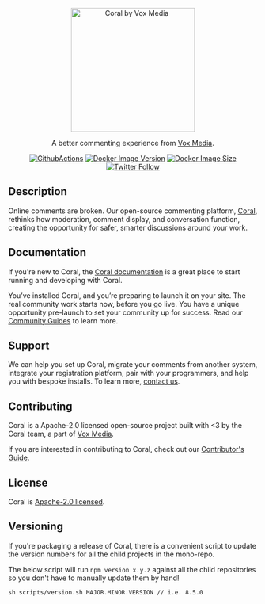 <p align="center">
  <a href="https://coralproject.net" target="_blank"><img width="250" src="https://docs.coralproject.net/img/coralproject_by_voxmedia.svg" alt="Coral by Vox Media" /></a>
</p>

<p align="center">
  A better commenting experience from <a href="https://product.voxmedia.com/" target="_blank">Vox Media</a>.
</p>

<p align="center">
  <a href="https://github.com/coralproject/talk/actions/workflows/build-and-test.yml" target="_blank"><img src="https://github.com/coralproject/talk/actions/workflows/build-and-test.yml/badge.svg" alt="GithubActions" /></a>
  <a href="https://hub.docker.com/r/coralproject/talk" target="_blank"><img src="https://img.shields.io/docker/v/coralproject/talk?label=docker%20hub&sort=semver&style=flat-square" alt="Docker Image Version" /></a>
  <a href="https://hub.docker.com/r/coralproject/talk" target="_blank"><img src="https://img.shields.io/docker/image-size/coralproject/talk?label=docker%20image%20size&sort=semver&style=flat-square" alt="Docker Image Size" /></a>
  <a href="https://twitter.com/coralproject" target="_blank"><img alt="Twitter Follow" src="https://img.shields.io/twitter/follow/coralproject?style=flat-square"></a>
</p>

## Description

Online comments are broken. Our open-source commenting platform,
[Coral](https://coralproject.net), rethinks how moderation, comment display, and
conversation function, creating the opportunity for safer, smarter discussions
around your work.


## Documentation

If you're new to Coral, the [Coral documentation](https://docs.coralproject.net/)
is a great place to start running and developing with Coral.

You’ve installed Coral, and you’re preparing to launch it on your site. The real
community work starts now, before you go live. You have a unique opportunity
pre-launch to set your community up for success. Read our
[Community Guides](https://guides.coralproject.net/start-here/) to learn more.

## Support

We can help you set up Coral, migrate your comments from another system,
integrate your registration platform, pair with your programmers, and help you
with bespoke installs. To learn more, [contact us](https://coralproject.net/pricing/).

## Contributing

Coral is a Apache-2.0 licensed open-source project built with <3 by the Coral
team, a part of [Vox Media](https://product.voxmedia.com/).

If you are interested in contributing to Coral, check out our [Contributor's Guide](CONTRIBUTING.md).

## License

Coral is [Apache-2.0 licensed](LICENSE).

## Versioning

If you're packaging a release of Coral, there is a convenient script to update the version numbers for all the child projects in the mono-repo.

The below script will run `npm version x.y.z` against all the child repositories so you don't have to manually update them by hand!

```
sh scripts/version.sh MAJOR.MINOR.VERSION // i.e. 8.5.0
```
